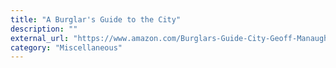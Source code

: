 ```yaml
---
title: "A Burglar's Guide to the City"
description: ""
external_url: "https://www.amazon.com/Burglars-Guide-City-Geoff-Manaugh/dp/0374117268/"
category: "Miscellaneous"
---
```

